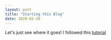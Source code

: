 ```yaml
---
layout: post
title: "Starting this Blog"
date: 2020-02-20
---
```


Let's just see where it goes!
I followed this [tutorial](http://jmcglone.com/guides/github-pages/)
